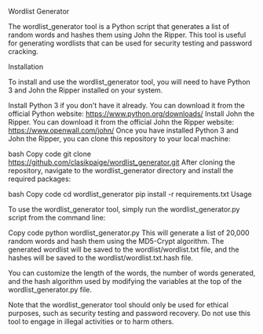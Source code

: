 Wordlist Generator

The wordlist_generator tool is a Python script that generates a list of random words and hashes them using John the Ripper. This tool is useful for generating wordlists that can be used for security testing and password cracking.

Installation

To install and use the wordlist_generator tool, you will need to have Python 3 and John the Ripper installed on your system.

Install Python 3 if you don't have it already. You can download it from the official Python website: https://www.python.org/downloads/
Install John the Ripper. You can download it from the official John the Ripper website: https://www.openwall.com/john/
Once you have installed Python 3 and John the Ripper, you can clone this repository to your local machine:

bash
Copy code
git clone https://github.com/clasikpaige/wordlist_generator.git
After cloning the repository, navigate to the wordlist_generator directory and install the required packages:

bash
Copy code
cd wordlist_generator
pip install -r requirements.txt
Usage

To use the wordlist_generator tool, simply run the wordlist_generator.py script from the command line:

Copy code
python wordlist_generator.py
This will generate a list of 20,000 random words and hash them using the MD5-Crypt algorithm. The generated wordlist will be saved to the wordlist/wordlist.txt file, and the hashes will be saved to the wordlist/wordlist.txt.hash file.

You can customize the length of the words, the number of words generated, and the hash algorithm used by modifying the variables at the top of the wordlist_generator.py file.

Note that the wordlist_generator tool should only be used for ethical purposes, such as security testing and password recovery. Do not use this tool to engage in illegal activities or to harm others.
